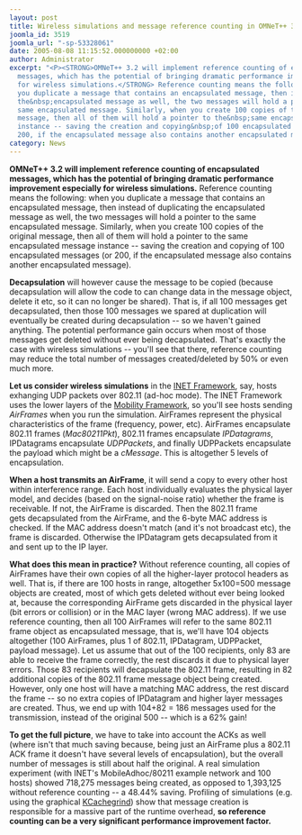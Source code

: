 ```yaml
---
layout: post
title: Wireless simulations and message reference counting in OMNeT++ 3.2
joomla_id: 3519
joomla_url: "-sp-53328061"
date: 2005-08-08 11:15:52.000000000 +02:00
author: Administrator
excerpt: "<P><STRONG>OMNeT++ 3.2 will implement reference counting of encapsulated
  messages, which has the potential of bringing dramatic performance improvement especially
  for wireless simulations.</STRONG> Reference counting means the following:&nbsp;when
  you duplicate a message that contains an encapsulated message, then instead of duplicating
  the&nbsp;encapsulated message as well, the two messages will hold a pointer to the
  same encapsulated message. Similarly, when you create 100 copies of the original
  message, then all of them will hold a pointer to the&nbsp;same encapsulated message
  instance -- saving the creation and copying&nbsp;of 100 encapsulated messages (or
  200, if the encapsulated message also contains another encapsulated message). </P>"
category: News
---
```

<P><STRONG>OMNeT++ 3.2 will implement reference counting of encapsulated messages, which has the potential of bringing dramatic performance improvement especially for wireless simulations.</STRONG> Reference counting means the following:&nbsp;when you duplicate a message that contains an encapsulated message, then instead of duplicating the&nbsp;encapsulated message as well, the two messages will hold a pointer to the same encapsulated message. Similarly, when you create 100 copies of the original message, then all of them will hold a pointer to the&nbsp;same encapsulated message instance -- saving the creation and copying&nbsp;of 100 encapsulated messages (or 200, if the encapsulated message also contains another encapsulated message). </P><P><STRONG>Decapsulation</STRONG> will however cause the message to be copied (because decapsulation will allow the code to can change data in the message object, delete it etc, so it can no longer be shared). That is, if all 100 messages get decapsulated, then those 100 messages we spared at duplication will eventually be created during decapsulation -- so we haven't gained anything.&nbsp;The potential performance gain occurs when most of those messages get deleted without ever being decapsulated. That's exactly the case with wireless simulations -- you'll see that there, reference counting may reduce&nbsp;the total number of messages created/deleted by 50% or even much more.</P><P><STRONG>Let us consider wireless simulations</STRONG> in the <A href="index.php?option=com_content&view=article&id=3444">INET Framework</A>, say, hosts exhanging UDP packets over 802.11 (ad-hoc mode). The INET Framework uses the lower layers of the <A href="http://mobility-fw.sourceforge.net/">Mobility Framework</A>, so you'll see hosts sending <EM>AirFrames</EM> when you run the simulation. AirFrames represent the physical characteristics of the frame (frequency, power, etc). AirFrames encapsulate 802.11 frames (<EM>Mac80211Pkt</EM>), 802.11 frames encapsulate <EM>IPDatagrams</EM>, IPDatagrams encapsulate <EM>UDPPackets</EM>, and finally UDPPackets encapsulate the payload which might be a <EM>cMessage</EM>. This is altogether 5 levels of encapsulation. </P><P><STRONG>When a host transmits an AirFrame</STRONG>, it will send&nbsp;a copy to every other host within interference range. Each host individually evaluates the physical layer model, and decides (based on the signal-noise ratio) whether&nbsp;the frame is receivable. If not, the AirFrame is discarded. Then the 802.11 frame gets&nbsp;decapsulated from the AirFrame, and the 6-byte MAC address is checked. If the MAC address doesn't match (and it's not broadcast etc), the frame is discarded. Otherwise the IPDatagram gets decapsulated from it and&nbsp;sent up to the IP layer.</P><P><STRONG>What does this mean in practice?</STRONG> Without reference counting, all copies of AirFrames have their own copies of all the higher-layer protocol&nbsp;headers as well. That is, if there are 100 hosts in range, altogether 5x100=500 message objects are created, most of which gets deleted without ever being looked at, because the corresponding AirFrame gets discarded in the physical layer (bit errors or collision) or in the MAC layer (wrong MAC address). If we use reference counting, then all 100 AirFrames will refer to the same 802.11 frame object as encapsulated message, that is, we'll have 104 objects altogether (100 AirFrames, plus 1 of 802.11, IPDatagram, UDPPacket, payload message). Let us assume that out of the 100 recipients, only 83&nbsp;are able to receive the frame correctly, the rest discards it due to physical layer errors. Those 83 recipients will decapsulate the 802.11 frame, resulting in 82 additional copies of the 802.11 frame message object being created. However, only one host will have a matching&nbsp;MAC address, the rest discard the frame -- so no extra copies of IPDatagram and higher layer messages are created. Thus, we end up with 104+82 = 186 messages used for the transmission, instead of the original 500&nbsp;-- which is&nbsp;a 62% gain! </P><P><STRONG>To get the full picture</STRONG>, we have to take into account the ACKs as well (where isn't that much saving because, being just an AirFrame plus a 802.11 ACK frame&nbsp;it doesn't have several levels of encapsulation), but the overall number of messages is still&nbsp;about half the original. A real simulation experiment (with INET's MobileAdhoc/80211 example network and 100 hosts) showed 718,275 messages being created, as opposed to 1,393,125 without reference counting -- a 48.44% saving. Profiling of simulations (e.g. using the graphical <A href="http://kcachegrind.sourceforge.net/cgi-bin/show.cgi">KCachegrind</A>) show that message creation is responsible for a massive part of the runtime overhead, <STRONG>so reference counting can&nbsp;be&nbsp;a very significant performance improvement factor.</STRONG></P>

